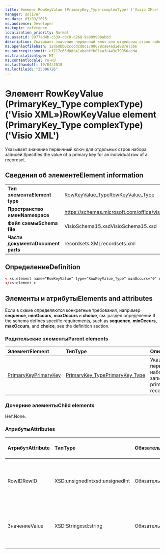 ```yaml
---
title: Элемент RowKeyValue (PrimaryKey_Type complexType) ('Visio XML»)
manager: soliver
ms.date: 03/09/2015
ms.audience: Developer
ms.topic: reference
localization_priority: Normal
ms.assetid: 9077ad4b-c539-c0c8-d268-9a009990abdd
description: Указывает значение первичный ключ для отдельных строк набора записей.
ms.openlocfilehash: 12d60bb0ccccdcd8c1790678cae4ad1e887e73b6
ms.sourcegitcommit: ef717c65d8dd41ababffb01eafc443c79950aed4
ms.translationtype: MT
ms.contentlocale: ru-RU
ms.lasthandoff: 10/04/2018
ms.locfileid: "25396726"
---
```

# <a name="rowkeyvalue-element-primarykeytype-complextype-visio-xml"></a><span data-ttu-id="d3434-103">Элемент RowKeyValue (PrimaryKey_Type complexType) ('Visio XML»)</span><span class="sxs-lookup"><span data-stu-id="d3434-103">RowKeyValue element (PrimaryKey_Type complexType) ('Visio XML')</span></span>

<span data-ttu-id="d3434-104">Указывает значение первичный ключ для отдельных строк набора записей.</span><span class="sxs-lookup"><span data-stu-id="d3434-104">Specifies the value of a primary key for an individual row of a recordset.</span></span>
  
## <a name="element-information"></a><span data-ttu-id="d3434-105">Сведения об элементе</span><span class="sxs-lookup"><span data-stu-id="d3434-105">Element information</span></span>

|||
|:-----|:-----|
|<span data-ttu-id="d3434-106">**Тип элемента**</span><span class="sxs-lookup"><span data-stu-id="d3434-106">**Element type**</span></span> <br/> |[<span data-ttu-id="d3434-107">RowKeyValue_Type</span><span class="sxs-lookup"><span data-stu-id="d3434-107">RowKeyValue_Type</span></span>](rowkeyvalue_type-complextypevisio-xml.md) <br/> |
|<span data-ttu-id="d3434-108">**Пространство имен**</span><span class="sxs-lookup"><span data-stu-id="d3434-108">**Namespace**</span></span> <br/> |https://schemas.microsoft.com/office/visio/2012/main  <br/> |
|<span data-ttu-id="d3434-109">**Файл схемы**</span><span class="sxs-lookup"><span data-stu-id="d3434-109">**Schema file**</span></span> <br/> |<span data-ttu-id="d3434-110">VisioSchema15.xsd</span><span class="sxs-lookup"><span data-stu-id="d3434-110">VisioSchema15.xsd</span></span>  <br/> |
|<span data-ttu-id="d3434-111">**Части документа**</span><span class="sxs-lookup"><span data-stu-id="d3434-111">**Document parts**</span></span> <br/> |<span data-ttu-id="d3434-112">recordsets.XML</span><span class="sxs-lookup"><span data-stu-id="d3434-112">recordsets.xml</span></span>  <br/> |
   
## <a name="definition"></a><span data-ttu-id="d3434-113">Определение</span><span class="sxs-lookup"><span data-stu-id="d3434-113">Definition</span></span>

```XML
< xs:element name="RowKeyValue" type="RowKeyValue_Type" minOccurs="0" maxOccurs="unbounded" >
</xs:element >
```

## <a name="elements-and-attributes"></a><span data-ttu-id="d3434-114">Элементы и атрибуты</span><span class="sxs-lookup"><span data-stu-id="d3434-114">Elements and attributes</span></span>

<span data-ttu-id="d3434-115">Если в схеме определяются конкретные требования, например **sequence**, **minOccurs**, **maxOccurs** и **choice**, см. раздел определений.</span><span class="sxs-lookup"><span data-stu-id="d3434-115">If the schema defines specific requirements, such as **sequence**, **minOccurs**, **maxOccurs**, and **choice**, see the definition section.</span></span> 
  
### <a name="parent-elements"></a><span data-ttu-id="d3434-116">Родительские элементы</span><span class="sxs-lookup"><span data-stu-id="d3434-116">Parent elements</span></span>

|<span data-ttu-id="d3434-117">**Элемент**</span><span class="sxs-lookup"><span data-stu-id="d3434-117">**Element**</span></span>|<span data-ttu-id="d3434-118">**Тип**</span><span class="sxs-lookup"><span data-stu-id="d3434-118">**Type**</span></span>|<span data-ttu-id="d3434-119">**Описание**</span><span class="sxs-lookup"><span data-stu-id="d3434-119">**Description**</span></span>|
|:-----|:-----|:-----|
|[<span data-ttu-id="d3434-120">PrimaryKey</span><span class="sxs-lookup"><span data-stu-id="d3434-120">PrimaryKey</span></span>](primarykey-element-datarecordset_type-complextypevisio-xml.md) <br/> |[<span data-ttu-id="d3434-121">PrimaryKey_Type</span><span class="sxs-lookup"><span data-stu-id="d3434-121">PrimaryKey_Type</span></span>](primarykey_type-complextypevisio-xml.md) <br/> |<span data-ttu-id="d3434-122">Указывает первичный ключ набора записей.</span><span class="sxs-lookup"><span data-stu-id="d3434-122">Specifies a primary key of a recordset.</span></span>  <br/> |
   
### <a name="child-elements"></a><span data-ttu-id="d3434-123">Дочерние элементы</span><span class="sxs-lookup"><span data-stu-id="d3434-123">Child elements</span></span>

<span data-ttu-id="d3434-124">Нет.</span><span class="sxs-lookup"><span data-stu-id="d3434-124">None.</span></span>
  
### <a name="attributes"></a><span data-ttu-id="d3434-125">Атрибуты</span><span class="sxs-lookup"><span data-stu-id="d3434-125">Attributes</span></span>

|<span data-ttu-id="d3434-126">**Атрибут**</span><span class="sxs-lookup"><span data-stu-id="d3434-126">**Attribute**</span></span>|<span data-ttu-id="d3434-127">**Тип**</span><span class="sxs-lookup"><span data-stu-id="d3434-127">**Type**</span></span>|<span data-ttu-id="d3434-128">**Обязательный**</span><span class="sxs-lookup"><span data-stu-id="d3434-128">**Required**</span></span>|<span data-ttu-id="d3434-129">**Описание**</span><span class="sxs-lookup"><span data-stu-id="d3434-129">**Description**</span></span>|<span data-ttu-id="d3434-130">**Возможные значения**</span><span class="sxs-lookup"><span data-stu-id="d3434-130">**Possible values**</span></span>|
|:-----|:-----|:-----|:-----|:-----|
|<span data-ttu-id="d3434-131">RowID</span><span class="sxs-lookup"><span data-stu-id="d3434-131">RowID</span></span>  <br/> |<span data-ttu-id="d3434-132">XSD:unsignedInt</span><span class="sxs-lookup"><span data-stu-id="d3434-132">xsd:unsignedInt</span></span>  <br/> |<span data-ttu-id="d3434-133">Обязательный</span><span class="sxs-lookup"><span data-stu-id="d3434-133">required</span></span>  <br/> |<span data-ttu-id="d3434-134">Уникальное значение, определяющее строки набора записей.</span><span class="sxs-lookup"><span data-stu-id="d3434-134">A unique value that identifies a row of a recordset.</span></span>  <br/> |<span data-ttu-id="d3434-135">Значения типа xsd:unsignedInt.</span><span class="sxs-lookup"><span data-stu-id="d3434-135">Values of the xsd:unsignedInt type.</span></span>  <br/> |
|<span data-ttu-id="d3434-136">Значение</span><span class="sxs-lookup"><span data-stu-id="d3434-136">Value</span></span>  <br/> |<span data-ttu-id="d3434-137">XSD:String</span><span class="sxs-lookup"><span data-stu-id="d3434-137">xsd:string</span></span>  <br/> |<span data-ttu-id="d3434-138">Обязательный</span><span class="sxs-lookup"><span data-stu-id="d3434-138">required</span></span>  <br/> |<span data-ttu-id="d3434-139">Значение основной ключ для этой строки набора записей.</span><span class="sxs-lookup"><span data-stu-id="d3434-139">The value of the primary key for this row of the recordset.</span></span>  <br/> |<span data-ttu-id="d3434-140">Значения типа xsd:string.</span><span class="sxs-lookup"><span data-stu-id="d3434-140">Values of the xsd:string type.</span></span>  <br/> |
   

